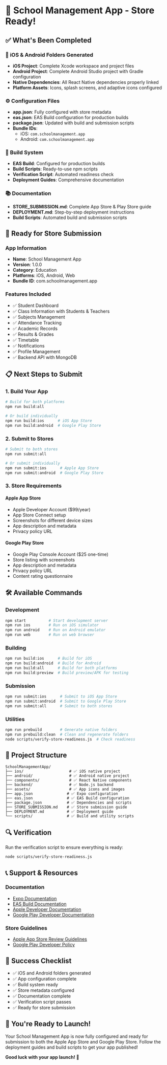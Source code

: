 # 🎉 School Management App - Store Ready!

## ✅ What's Been Completed

### 📱 **iOS & Android Folders Generated**
- **iOS Project**: Complete Xcode workspace and project files
- **Android Project**: Complete Android Studio project with Gradle configuration
- **Native Dependencies**: All React Native dependencies properly linked
- **Platform Assets**: Icons, splash screens, and adaptive icons configured

### ⚙️ **Configuration Files**
- **app.json**: Fully configured with store metadata
- **eas.json**: EAS Build configuration for production builds
- **package.json**: Updated with build and submission scripts
- **Bundle IDs**: 
  - iOS: `com.schoolmanagement.app`
  - Android: `com.schoolmanagement.app`

### 🔧 **Build System**
- **EAS Build**: Configured for production builds
- **Build Scripts**: Ready-to-use npm scripts
- **Verification Script**: Automated readiness check
- **Deployment Guides**: Comprehensive documentation

### 📚 **Documentation**
- **STORE_SUBMISSION.md**: Complete App Store & Play Store guide
- **DEPLOYMENT.md**: Step-by-step deployment instructions
- **Build Scripts**: Automated build and submission scripts

## 🚀 **Ready for Store Submission**

### **App Information**
- **Name**: School Management App
- **Version**: 1.0.0
- **Category**: Education
- **Platforms**: iOS, Android, Web
- **Bundle ID**: com.schoolmanagement.app

### **Features Included**
- ✅ Student Dashboard
- ✅ Class Information with Students & Teachers
- ✅ Subjects Management
- ✅ Attendance Tracking
- ✅ Academic Records
- ✅ Results & Grades
- ✅ Timetable
- ✅ Notifications
- ✅ Profile Management
- ✅ Backend API with MongoDB

## 📋 **Next Steps to Submit**

### **1. Build Your App**
```bash
# Build for both platforms
npm run build:all

# Or build individually
npm run build:ios      # iOS App Store
npm run build:android  # Google Play Store
```

### **2. Submit to Stores**
```bash
# Submit to both stores
npm run submit:all

# Or submit individually
npm run submit:ios      # Apple App Store
npm run submit:android  # Google Play Store
```

### **3. Store Requirements**

#### **Apple App Store**
- Apple Developer Account ($99/year)
- App Store Connect setup
- Screenshots for different device sizes
- App description and metadata
- Privacy policy URL

#### **Google Play Store**
- Google Play Console Account ($25 one-time)
- Store listing with screenshots
- App description and metadata
- Privacy policy URL
- Content rating questionnaire

## 🛠️ **Available Commands**

### **Development**
```bash
npm start          # Start development server
npm run ios        # Run on iOS simulator
npm run android    # Run on Android emulator
npm run web        # Run on web browser
```

### **Building**
```bash
npm run build:ios      # Build for iOS
npm run build:android  # Build for Android
npm run build:all      # Build for both platforms
npm run build:preview  # Build preview/APK for testing
```

### **Submission**
```bash
npm run submit:ios      # Submit to iOS App Store
npm run submit:android  # Submit to Google Play Store
npm run submit:all      # Submit to both stores
```

### **Utilities**
```bash
npm run prebuild        # Generate native folders
npm run prebuild:clean  # Clean and regenerate folders
node scripts/verify-store-readiness.js  # Check readiness
```

## 📁 **Project Structure**

```
SchoolManagementApp/
├── ios/                    # ✅ iOS native project
├── android/                # ✅ Android native project
├── components/             # ✅ React Native components
├── backend/                # ✅ Node.js backend
├── assets/                 # ✅ App icons and images
├── app.json               # ✅ Expo configuration
├── eas.json               # ✅ EAS Build configuration
├── package.json           # ✅ Dependencies and scripts
├── STORE_SUBMISSION.md    # ✅ Store submission guide
├── DEPLOYMENT.md          # ✅ Deployment guide
└── scripts/               # ✅ Build and utility scripts
```

## 🔍 **Verification**

Run the verification script to ensure everything is ready:
```bash
node scripts/verify-store-readiness.js
```

## 📞 **Support & Resources**

### **Documentation**
- [Expo Documentation](https://docs.expo.dev/)
- [EAS Build Documentation](https://docs.expo.dev/build/introduction/)
- [Apple Developer Documentation](https://developer.apple.com/documentation/)
- [Google Play Developer Documentation](https://developer.android.com/distribute)

### **Store Guidelines**
- [Apple App Store Review Guidelines](https://developer.apple.com/app-store/review/guidelines/)
- [Google Play Developer Policy](https://play.google.com/about/developer-content-policy/)

## 🎯 **Success Checklist**

- ✅ iOS and Android folders generated
- ✅ App configuration complete
- ✅ Build system ready
- ✅ Store metadata configured
- ✅ Documentation complete
- ✅ Verification script passes
- ✅ Ready for store submission

## 🚀 **You're Ready to Launch!**

Your School Management App is now fully configured and ready for submission to both the Apple App Store and Google Play Store. Follow the deployment guides and build scripts to get your app published!

**Good luck with your app launch! 🎉**
